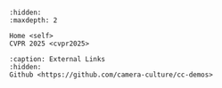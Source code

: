 ```{include} ../README.md
```

```{toctree}
:hidden:
:maxdepth: 2

Home <self>
CVPR 2025 <cvpr2025>
```

```{toctree}
:caption: External Links
:hidden:
Github <https://github.com/camera-culture/cc-demos>
```
